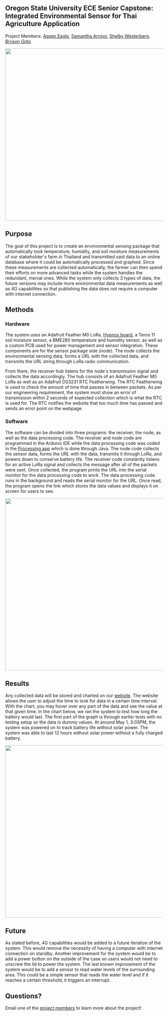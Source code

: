 
## Oregon State University ECE Senior Capstone: Integrated Environmental Sensor for Thai Agriculture Application
Project Members: [Aspen Eagle](eaglea@oregonstate.edu), [Samantha Arroyo](arroyovs@oregonstate.edu), [Shelby Westerberg](westerbs@oregonstate.edu), [Bryson Goto](gotob@oregonstate.edu)

<p align="center">
 <img  src="https://i.ibb.co/vzkn4VF/20220429-170130.jpg" width="550">   
</p>

## Purpose
The goal of this project is to create an environmental sensing package that automatically took temperature, humidity, and soil moisture measurements of our stakeholder's farm in Thailand and transmitted said data to an online database where it could be automatically processed and graphed. Since these measurements are collected automatically, the farmer can then spend their efforts on more advanced tasks while the system handles the redundant, menial ones. While the system only collects 3 types of data, the future versions may include more environmental data measurements as well as 4G capabilities so that publishing the data does not require a computer with internet connection. 

## Methods
### Hardware
The system uses an Adafruit Feather M0 LoRa, [Hypnos board](https://github.com/OPEnSLab-OSU/OPEnS-Lab-Home/wiki/Hypnos), a Teros 11 soil moisture sensor, a BME280 temperature and humidity sensor, as well as a custom PCB used for power management and sensor integration. These components are for the sensor package side (node). The node collects the environmental sensing data, forms a URL with the collected data, and transmits the URL string through LoRa radio communication. 

From there, the receiver hub listens for the node's transmission signal and collects the data accordingly. The hub consists of an Adafruit Feather M0 LoRa as well as an Adafruit DS3231 RTC Featherwing. The RTC Featherwing is used to check the amount of time that passes in between packets. As per our engineering requirement, the system must show an error of transmission within 2 seconds of expected collection which is what the RTC is used for. The RTC notifies the website that too much time has passed and sends an error point on the webpage. 

### Software
The software can be divided into three programs: the receiver, the node, as well as the data processing code. The receiver and node code are programmed in the Arduino IDE while the data processing code was coded in the [Processing app](https://processing.org/download) which is done through Java. The node code collects the sensor data, forms the URL with the data, transmits it through LoRa, and powers down to conserve battery life. The receiver code constantly listens for an active LoRa signal and collects the message after all of the packets were sent. Once collected, the program prints the URL into the serial monitor for the data processing code to work. The data processing code runs in the background and reads the serial monitor for the URL. Once read, the program opens the link which stores the data values and displays it on screen for users to see. 

<p align="center">
 <img  src="https://i.ibb.co/7GNMrQt/ece443-dataflow.png" width="550">   
</p>

## Results
Any collected data will be stored and charted on our [website](https://web.engr.oregonstate.edu/~eaglea/sensordata.php). The website allows the user to adjust the time to look for data in a certain time interval. With the chart, you may hover over any part of the data and see the value at that given time. In the chart below, we ran the system to test how long the battery would last. The first part of the graph is through earlier tests with no testing setup so the data is dummy values. At around May 1, 3:03PM, the system was powered on to track battery life without solar power. The system was able to last 12 hours without solar power without a fully charged battery. 

<p align="center">
 <img  src="https://i.ibb.co/3pCkp2z/data.png" width="550">   
</p>

## Future
As stated before, 4G capabilities would be added to a future iteration of the system. This would remove the necessity of having a computer with internet connection on standby. Another improvement for the system would be to add a power button on the outside of the case so users would not need to unscrew the lid to power the system. The last known improvement of the system would be to add a sensor to read water levels of the surrounding area. This could be a simple sensor that reads the water level and if it reaches a certain threshold, it triggers an interrupt. 

## Questions?
Email one of the [project members](https://github.com/BGoto808/ECE44X_Integrated_Sensor_22/edit/main/README.md#oregon-state-university-ece-senior-capstone-integrated-environmental-sensor-for-thai-agriculture-application) to learn more about the project!
